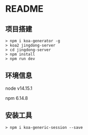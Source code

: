 # README

## 项目搭建

```shell
> npm i koa-generator -g
> koa2 jingdong-server
> cd jingdong-server
> npm install
> npm run dev
```

## 环境信息

node v14.15.1

npm 6.14.8

## 安装工具

```shell
> npm i koa-generic-session --save
```